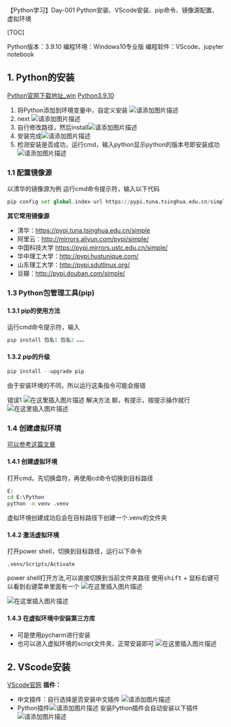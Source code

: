【Python学习】Day-001 Python安装、VScode安装、pip命令、镜像源配置、虚拟环境

[TOC]

Python版本：3.9.10
编程环境：Windows10专业版
编程软件：VScode、jupyter notebook

## 1. Python的安装
[Python官网下载地址_win](https://www.python.org/downloads/windows/)
[Python3.9.10](https://www.python.org/ftp/python/3.9.10/python-3.9.10-amd64.exe)
1. 将Python添加到环境变量中，自定义安装
![请添加图片描述](https://img-blog.csdnimg.cn/db5449f52e3948ff9413674b83954486.png#pic_center)
2. next
![请添加图片描述](https://img-blog.csdnimg.cn/8d9925aad2ff40a18349ffec4a46f1b9.png#pic_center)
3. 自行修改路径，然后install![请添加图片描述](https://img-blog.csdnimg.cn/57c6028395e04f37ab94625cf217d318.png#pic_center)
4. 安装完成![请添加图片描述](https://img-blog.csdnimg.cn/87bf9d7261b042609d1ea18b8a664e30.png#pic_center)
5. 检测安装是否成功，运行cmd，输入python显示python的版本号即安装成功
![请添加图片描述](https://img-blog.csdnimg.cn/c80ee843794645428833e276e741a383.png#pic_center)
### 1.1 配置镜像源
以清华的镜像源为例
运行cmd命令提示符，输入以下代码
```python
pip config set global.index-url https://pypi.tuna.tsinghua.edu.cn/simple
```
**其它常用镜像源**
- 清华：https://pypi.tuna.tsinghua.edu.cn/simple
- 阿里云：http://mirrors.aliyun.com/pypi/simple/
- 中国科技大学 https://pypi.mirrors.ustc.edu.cn/simple/
- 华中理工大学：http://pypi.hustunique.com/
- 山东理工大学：http://pypi.sdutlinux.org/
- 豆瓣：http://pypi.douban.com/simple/

### 1.3 Python包管理工具(pip)
#### 1.3.1 pip的使用方法
运行cmd命令提示符，输入
```python
pip install 包名1 包名2 。。。
```
#### 1.3.2 pip的升级
```python
pip install --upgrade pip
```
由于安装环境的不同，所以运行这条指令可能会报错

错误1
![在这里插入图片描述](https://img-blog.csdnimg.cn/8af9c72bdf5345449967ffd805becd2f.png#pic_center)
解决方法
额，有提示，按提示操作就行
![在这里插入图片描述](https://img-blog.csdnimg.cn/4c9ad1bc04a048ecac0f5373628b54e2.png#pic_center)
### 1.4 创建虚拟环境
[可以参考这篇文章](https://blog.csdn.net/u012585708/article/details/120242166?spm=1001.2014.3001.5506)
#### 1.4.1 创建虚拟环境
打开cmd，先切换盘符，再使用cd命令切换到目标路径
```cmd
E:
cd E:\Python
python -m venv .venv
```
虚拟环境创建成功后会在目标路径下创建一个.venv的文件夹
#### 1.4.2 激活虚拟环境
打开power shell，切换到目标路径，运行以下命令
```power shell
.venv/Scripts/Activate
```

power shell打开方法,可以直接切换到当前文件夹路径
使用<kbd>shift</kbd> + <kbd>鼠标右键</kbd>可以看到右键菜单里面有一个
![在这里插入图片描述](https://img-blog.csdnimg.cn/3bc5953fb2c4412caa8d89161ae9924e.png#pic_center)

![在这里插入图片描述](https://img-blog.csdnimg.cn/1f4f05713b4e4f83b0f1d6f0b20e0602.png#pic_center)
#### 1.4.3 在虚拟环境中安装第三方库
- 可是使用pycharm进行安装
- 也可以进入虚拟环境的script文件夹，正常安装即可
![在这里插入图片描述](https://img-blog.csdnimg.cn/6729b278b7124d05abfeca78d6a07cd3.png#pic_center)


## 2. VScode安装
[VScode官网](https://code.visualstudio.com/Download)
**插件：**
- 中文插件：自行选择是否安装中文插件
![请添加图片描述](https://img-blog.csdnimg.cn/51688183703d47f9a5e36987d149c79b.png#pic_center)
- Python插件![请添加图片描述](https://img-blog.csdnimg.cn/b840522d340b423597445289d0a99f1d.png#pic_center)
安装Python插件会自动安装以下插件
![请添加图片描述](https://img-blog.csdnimg.cn/410cfd040a0c4f3aa99c54f728b81c6f.png#pic_center)